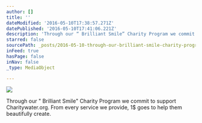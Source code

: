 ```yaml
---
author: []
title: ''
dateModified: '2016-05-10T17:38:57.271Z'
datePublished: '2016-05-10T17:41:06.221Z'
description: 'Through our “ Brilliant Smile” Charity Program we commit to support Charitywater.org. From every service we provide, 1$ goes to help them beautifully create.'
starred: false
sourcePath: _posts/2016-05-10-through-our-brilliant-smile-charity-program-we-commit-to.md
inFeed: true
hasPage: false
inNav: false
_type: MediaObject

---
```

![](https://the-grid-user-content.s3-us-west-2.amazonaws.com/0d43ff76-18cd-43f5-bdca-9f5a109116c9.jpg)

Through our " Brilliant Smile" Charity Program we commit to support Charitywater.org. From every service we provide, 1$ goes to help them beautifully create.